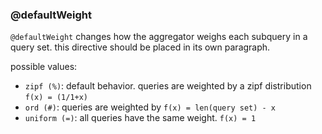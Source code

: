 ### @defaultWeight

`@defaultWeight` changes how the aggregator weighs each subquery in a query set.
this directive should be placed in its own paragraph.

possible values:
- `zipf (%)`: default behavior. queries are weighted by a zipf distribution `f(x) = (1/1+x)`
- `ord (#)`: queries are weighted by `f(x) = len(query set) - x`
- `uniform (=)`: all queries have the same weight. `f(x) = 1`

